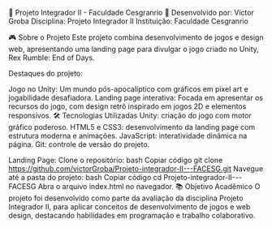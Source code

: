 🌟 Projeto Integrador II - Faculdade Cesgranrio 🌟
Desenvolvido por: Victor Groba
Disciplina: Projeto Integrador II
Instituição: Faculdade Cesgranrio

🎮 Sobre o Projeto
Este projeto combina desenvolvimento de jogos e design web, apresentando uma landing page para divulgar o jogo criado no Unity, Rex Rumble: End of Days.

Destaques do projeto:

Jogo no Unity: Um mundo pós-apocalíptico com gráficos em pixel art e jogabilidade desafiadora.
Landing page interativa: Focada em apresentar os recursos do jogo, com design retrô inspirado em jogos 2D e elementos responsivos.
🛠️ Tecnologias Utilizadas
Unity: criação do jogo com motor gráfico poderoso.
HTML5 e CSS3: desenvolvimento da landing page com estrutura moderna e animações.
JavaScript: interatividade dinâmica na página.
Git: controle de versão do projeto.

Landing Page:
Clone o repositório:
bash
Copiar código
git clone https://github.com/victorGroba/Projeto-integrador-II---FACESG.git
Navegue até a pasta do projeto:
bash
Copiar código
cd Projeto-integrador-II---FACESG
Abra o arquivo index.html no navegador.
📚 Objetivo Acadêmico
O projeto foi desenvolvido como parte da avaliação da disciplina Projeto Integrador II, para aplicar conceitos de desenvolvimento de jogos e web design, destacando habilidades em programação e trabalho colaborativo.
